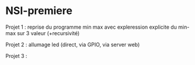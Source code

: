 # NSI-premiere

Projet 1 : reprise du programme min max avec expleression explicite du min-max sur 3 valeur (+recursivité)

Projet 2 : allumage led (direct, via GPIO, via server web)

Projet 3 :
